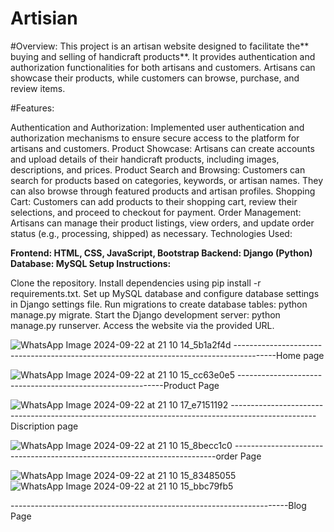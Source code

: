 # Artisian

#Overview:
This project is an artisan website designed to facilitate the** buying and selling of handicraft products**. It provides authentication and authorization functionalities for both artisans and customers. Artisans can showcase their products, while customers can browse, purchase, and review items.

#Features:

Authentication and Authorization: Implemented user authentication and authorization mechanisms to ensure secure access to the platform for artisans and customers.
Product Showcase: Artisans can create accounts and upload details of their handicraft products, including images, descriptions, and prices.
Product Search and Browsing: Customers can search for products based on categories, keywords, or artisan names. They can also browse through featured products and artisan profiles.
Shopping Cart: Customers can add products to their shopping cart, review their selections, and proceed to checkout for payment.
Order Management: Artisans can manage their product listings, view orders, and update order status (e.g., processing, shipped) as necessary.
Technologies Used:

**Frontend: HTML, CSS, JavaScript, Bootstrap
Backend: Django (Python)
Database: MySQL
Setup Instructions:**

Clone the repository.
Install dependencies using pip install -r requirements.txt.
Set up MySQL database and configure database settings in Django settings file.
Run migrations to create database tables: python manage.py migrate.
Start the Django development server: python manage.py runserver.
Access the website via the provided URL.


![WhatsApp Image 2024-09-22 at 21 10 14_5b1a2f4d](https://github.com/user-attachments/assets/a0fab48d-d3e9-4ca8-964d-d949545d2167)
----------------------------------------------------------------------------------------Home page 



![WhatsApp Image 2024-09-22 at 21 10 15_cc63e0e5](https://github.com/user-attachments/assets/a2cbdfc6-ba29-447c-acb2-494a8dfd237d)
-----------------------------------------------------------Product Page 


![WhatsApp Image 2024-09-22 at 21 10 17_e7151192](https://github.com/user-attachments/assets/d5ae292d-6347-4238-8f15-15920b0242b7)
---------------------------------------------------------------------------------------------------Discription page




![WhatsApp Image 2024-09-22 at 21 10 15_8becc1c0](https://github.com/user-attachments/assets/83fc3e75-81b3-4551-a799-eb035abe829d)
-------------------------------------------------------------------------order Page



![WhatsApp Image 2024-09-22 at 21 10 15_83485055](https://github.com/user-attachments/assets/cf9524dc-51cb-49f3-9062-2723209f51d3)   ![WhatsApp Image 2024-09-22 at 21 10 15_bbc79fb5](https://github.com/user-attachments/assets/d38249e6-b83d-46a8-98f4-58d381259a41)

---------------------------------------------------------------------Blog Page 
